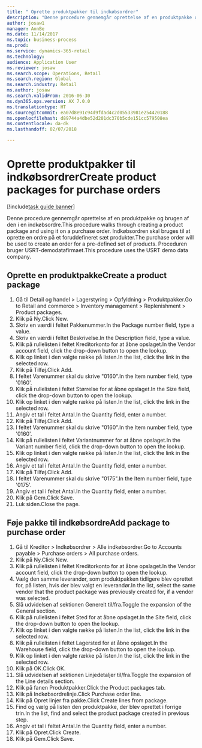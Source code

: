 ```yaml
--- 
title: " Oprette produktpakker til indkøbsordrer"
description: "Denne procedure gennemgår oprettelse af en produktpakke og brugen af den i en indkøbsordre."
author: josaw1
manager: AnnBe
ms.date: 11/14/2017
ms.topic: business-process
ms.prod: 
ms.service: dynamics-365-retail
ms.technology: 
audience: Application User
ms.reviewer: josaw
ms.search.scope: Operations, Retail
ms.search.region: Global
ms.search.industry: Retail
ms.author: josaw
ms.search.validFrom: 2016-06-30
ms.dyn365.ops.version: AX 7.0.0
ms.translationtype: HT
ms.sourcegitcommit: ea07d8e91c94d9fdad4c2d05533981e254420188
ms.openlocfilehash: d89744a4dbe52d201dc370b5cde151cc579508ea
ms.contentlocale: da-dk
ms.lasthandoff: 02/07/2018

---
```

# <a name="create-product-packages-for-purchase-orders"></a><span data-ttu-id="abfac-103"> Oprette produktpakker til indkøbsordrer</span><span class="sxs-lookup"><span data-stu-id="abfac-103">Create product packages for purchase orders</span></span>

[!include[task guide banner](../includes/task-guide-banner.md)]

<span data-ttu-id="abfac-104">Denne procedure gennemgår oprettelse af en produktpakke og brugen af den i en indkøbsordre.</span><span class="sxs-lookup"><span data-stu-id="abfac-104">This procedure walks through creating a product package and using it on a purchase order.</span></span> <span data-ttu-id="abfac-105">Indkøbsordren skal bruges til at oprette en ordre på et foruddefineret sæt produkter.</span><span class="sxs-lookup"><span data-stu-id="abfac-105">The purchase order will be used to create an order for a pre-defined set of products.</span></span> <span data-ttu-id="abfac-106">Proceduren bruger USRT-demodatafirmaet.</span><span class="sxs-lookup"><span data-stu-id="abfac-106">This procedure uses the USRT demo data company.</span></span>


## <a name="create-a-product-package"></a><span data-ttu-id="abfac-107">Oprette en produktpakke</span><span class="sxs-lookup"><span data-stu-id="abfac-107">Create a product package</span></span>
1. <span data-ttu-id="abfac-108">Gå til Detail og handel > Lagerstyring > Opfyldning > Produktpakker.</span><span class="sxs-lookup"><span data-stu-id="abfac-108">Go to Retail and commerce > Inventory management > Replenishment > Product packages.</span></span>
2. <span data-ttu-id="abfac-109">Klik på Ny.</span><span class="sxs-lookup"><span data-stu-id="abfac-109">Click New.</span></span>
3. <span data-ttu-id="abfac-110">Skriv en værdi i feltet Pakkenummer.</span><span class="sxs-lookup"><span data-stu-id="abfac-110">In the Package number field, type a value.</span></span>
4. <span data-ttu-id="abfac-111">Skriv en værdi i feltet Beskrivelse.</span><span class="sxs-lookup"><span data-stu-id="abfac-111">In the Description field, type a value.</span></span>
5. <span data-ttu-id="abfac-112">Klik på rullelisten i feltet Kreditorkonto for at åbne opslaget.</span><span class="sxs-lookup"><span data-stu-id="abfac-112">In the Vendor account field, click the drop-down button to open the lookup.</span></span>
6. <span data-ttu-id="abfac-113">Klik op linket i den valgte række på listen.</span><span class="sxs-lookup"><span data-stu-id="abfac-113">In the list, click the link in the selected row.</span></span>
7. <span data-ttu-id="abfac-114">Klik på Tilføj.</span><span class="sxs-lookup"><span data-stu-id="abfac-114">Click Add.</span></span>
8. <span data-ttu-id="abfac-115">I feltet Varenummer skal du skrive "0160".</span><span class="sxs-lookup"><span data-stu-id="abfac-115">In the Item number field, type '0160'.</span></span>
9. <span data-ttu-id="abfac-116">Klik på rullelisten i feltet Størrelse for at åbne opslaget.</span><span class="sxs-lookup"><span data-stu-id="abfac-116">In the Size field, click the drop-down button to open the lookup.</span></span>
10. <span data-ttu-id="abfac-117">Klik op linket i den valgte række på listen.</span><span class="sxs-lookup"><span data-stu-id="abfac-117">In the list, click the link in the selected row.</span></span>
11. <span data-ttu-id="abfac-118">Angiv et tal i feltet Antal.</span><span class="sxs-lookup"><span data-stu-id="abfac-118">In the Quantity field, enter a number.</span></span>
12. <span data-ttu-id="abfac-119">Klik på Tilføj.</span><span class="sxs-lookup"><span data-stu-id="abfac-119">Click Add.</span></span>
13. <span data-ttu-id="abfac-120">I feltet Varenummer skal du skrive "0160".</span><span class="sxs-lookup"><span data-stu-id="abfac-120">In the Item number field, type '0160'.</span></span>
14. <span data-ttu-id="abfac-121">Klik på rullelisten i feltet Variantnummer for at åbne opslaget.</span><span class="sxs-lookup"><span data-stu-id="abfac-121">In the Variant number field, click the drop-down button to open the lookup.</span></span>
15. <span data-ttu-id="abfac-122">Klik op linket i den valgte række på listen.</span><span class="sxs-lookup"><span data-stu-id="abfac-122">In the list, click the link in the selected row.</span></span>
16. <span data-ttu-id="abfac-123">Angiv et tal i feltet Antal.</span><span class="sxs-lookup"><span data-stu-id="abfac-123">In the Quantity field, enter a number.</span></span>
17. <span data-ttu-id="abfac-124">Klik på Tilføj.</span><span class="sxs-lookup"><span data-stu-id="abfac-124">Click Add.</span></span>
18. <span data-ttu-id="abfac-125">I feltet Varenummer skal du skrive "0175".</span><span class="sxs-lookup"><span data-stu-id="abfac-125">In the Item number field, type '0175'.</span></span>
19. <span data-ttu-id="abfac-126">Angiv et tal i feltet Antal.</span><span class="sxs-lookup"><span data-stu-id="abfac-126">In the Quantity field, enter a number.</span></span>
20. <span data-ttu-id="abfac-127">Klik på Gem.</span><span class="sxs-lookup"><span data-stu-id="abfac-127">Click Save.</span></span>
21. <span data-ttu-id="abfac-128">Luk siden.</span><span class="sxs-lookup"><span data-stu-id="abfac-128">Close the page.</span></span>

## <a name="add-package-to-purchase-order"></a><span data-ttu-id="abfac-129">Føje pakke til indkøbsordre</span><span class="sxs-lookup"><span data-stu-id="abfac-129">Add package to purchase order</span></span>
1. <span data-ttu-id="abfac-130">Gå til Kreditor > Indkøbsordrer > Alle indkøbsordrer.</span><span class="sxs-lookup"><span data-stu-id="abfac-130">Go to Accounts payable > Purchase orders > All purchase orders.</span></span>
2. <span data-ttu-id="abfac-131">Klik på Ny.</span><span class="sxs-lookup"><span data-stu-id="abfac-131">Click New.</span></span>
3. <span data-ttu-id="abfac-132">Klik på rullelisten i feltet Kreditorkonto for at åbne opslaget.</span><span class="sxs-lookup"><span data-stu-id="abfac-132">In the Vendor account field, click the drop-down button to open the lookup.</span></span>
4. <span data-ttu-id="abfac-133">Vælg den samme leverandør, som produktpakken tidligere blev oprettet for, på listen, hvis der blev valgt en leverandør.</span><span class="sxs-lookup"><span data-stu-id="abfac-133">In the list, select the same vendor that the product package was previously created for, if a vendor was selected.</span></span>
5. <span data-ttu-id="abfac-134">Slå udvidelsen af sektionen Generelt til/fra.</span><span class="sxs-lookup"><span data-stu-id="abfac-134">Toggle the expansion of the General section.</span></span>
6. <span data-ttu-id="abfac-135">Klik på rullelisten i feltet Sted for at åbne opslaget.</span><span class="sxs-lookup"><span data-stu-id="abfac-135">In the Site field, click the drop-down button to open the lookup.</span></span>
7. <span data-ttu-id="abfac-136">Klik op linket i den valgte række på listen.</span><span class="sxs-lookup"><span data-stu-id="abfac-136">In the list, click the link in the selected row.</span></span>
8. <span data-ttu-id="abfac-137">Klik på rullelisten i feltet Lagersted for at åbne opslaget.</span><span class="sxs-lookup"><span data-stu-id="abfac-137">In the Warehouse field, click the drop-down button to open the lookup.</span></span>
9. <span data-ttu-id="abfac-138">Klik op linket i den valgte række på listen.</span><span class="sxs-lookup"><span data-stu-id="abfac-138">In the list, click the link in the selected row.</span></span>
10. <span data-ttu-id="abfac-139">Klik på OK.</span><span class="sxs-lookup"><span data-stu-id="abfac-139">Click OK.</span></span>
11. <span data-ttu-id="abfac-140">Slå udvidelsen af sektionen Linjedetaljer til/fra.</span><span class="sxs-lookup"><span data-stu-id="abfac-140">Toggle the expansion of the Line details section.</span></span>
12. <span data-ttu-id="abfac-141">Klik på fanen Produktpakker.</span><span class="sxs-lookup"><span data-stu-id="abfac-141">Click the Product packages tab.</span></span>
13. <span data-ttu-id="abfac-142">Klik på Indkøbsordrelinje.</span><span class="sxs-lookup"><span data-stu-id="abfac-142">Click Purchase order line.</span></span>
14. <span data-ttu-id="abfac-143">Klik på Opret linjer fra pakke.</span><span class="sxs-lookup"><span data-stu-id="abfac-143">Click Create lines from package.</span></span>
15. <span data-ttu-id="abfac-144">Find og vælg på listen den produktpakke, der blev oprettet i forrige trin.</span><span class="sxs-lookup"><span data-stu-id="abfac-144">In the list, find and select the product package created in previous step.</span></span>
16. <span data-ttu-id="abfac-145">Angiv et tal i feltet Antal.</span><span class="sxs-lookup"><span data-stu-id="abfac-145">In the Quantity field, enter a number.</span></span>
17. <span data-ttu-id="abfac-146">Klik på Opret.</span><span class="sxs-lookup"><span data-stu-id="abfac-146">Click Create.</span></span>
18. <span data-ttu-id="abfac-147">Klik på Gem.</span><span class="sxs-lookup"><span data-stu-id="abfac-147">Click Save.</span></span>


